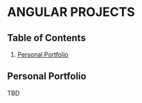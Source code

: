 # ANGULAR PROJECTS
## Table of Contents
1. [Personal Portfolio](#personal-portfolio)

## Personal Portfolio
TBD
